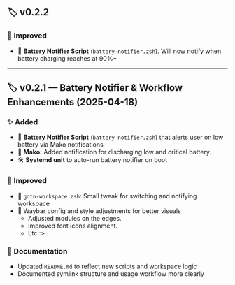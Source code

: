 ## 🏷️ v0.2.2

### 🎯 Improved
- 🔋 **Battery Notifier Script** (`battery-notifier.zsh`). Will now notify when battery charging reaches at 90%+

---

## 🏷️ v0.2.1 — Battery Notifier & Workflow Enhancements (2025-04-18)

### ✨ Added
- 🔋 **Battery Notifier Script** (`battery-notifier.zsh`) that alerts user on low battery via Mako notifications
- 🔔 **Mako:** Added notification for discharging low and critical battery.
- 🛠️ **Systemd unit** to auto-run battery notifier on boot

### 🎯 Improved
- 🧠 `goto-workspace.zsh`: Small tweak for switching and notifying workspace
- 💅 Waybar config and style adjustments for better visuals
    - Adjusted modules on the edges.
    - Improved font icons alignment.
    - Etc :>

### 📝 Documentation
- Updated `README.md` to reflect new scripts and workspace logic
- Documented symlink structure and usage workflow more clearly
